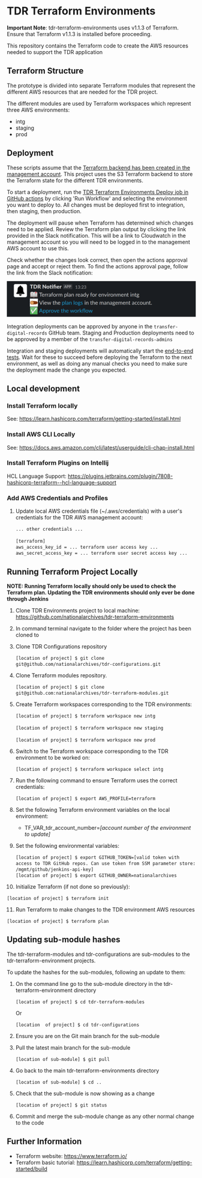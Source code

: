# TDR Terraform Environments

**Important Note**: tdr-terraform-environments uses v1.1.3 of Terraform. Ensure that Terraform v1.1.3 is installed before proceeding.

This repository contains the Terraform code to create the AWS resources needed to support the TDR application

## Terraform Structure

The prototype is divided into separate Terraform modules that represent the different AWS resources that are needed for the TDR project.

The different modules are used by Terraform workspaces which represent three AWS environments:

* intg
* staging
* prod

## Deployment

These scripts assume that the [Terraform backend has been created in the management account][tf-backend]. This project uses the S3 Terraform backend to store the Terraform state for the different TDR environments.

To start a deployment, run the [TDR Terraform Environments Deploy job in GitHub actions][github-actions-job] by clicking 'Run Workflow' and selecting the environment you want to deploy to. All changes must be deployed first to integration, then staging, then production. 

The deployment will pause when Terraform has determined which changes need to be applied. Review the Terraform plan output by clicking the link provided in the Slack notification. This will be a link to Cloudwatch in the management account so you will need to be logged in to the management AWS account to use this.

Check whether the changes look correct, then open the actions approval page and accept or reject them. To find the actions approval page, follow the link from the Slack notification:

![Terraform deployment link in Slack](docs/images/slack-deployment-link.png)

Integration deployments can be approved by anyone in the `transfer-digital-records` GitHub team. Staging and Production deployments need to be approved by a member of the `transfer-digital-records-admins`

Integration and staging deployments will automatically start the [end-to-end tests]. Wait for these to succeed before deploying the Terraform to the next environment, as well as doing any manual checks you need to make sure the deployment made the change you expected.

[tf-backend]: https://github.com/nationalarchives/tdr-dev-documentation/tree/master/manual/tdr-create-aws-instructure-setup.md
[github-actions-job]: https://github.com/nationalarchives/tdr-terraform-environments/actions/workflows/apply.yml
[end-to-end tests]: https://github.com/nationalarchives/tdr-e2e-tests/actions/workflows/ci.yml

## Local development

### Install Terraform locally

See: https://learn.hashicorp.com/terraform/getting-started/install.html

### Install AWS CLI Locally

See: https://docs.aws.amazon.com/cli/latest/userguide/cli-chap-install.html

### Install Terraform Plugins on Intellij

HCL Language Support: https://plugins.jetbrains.com/plugin/7808-hashicorp-terraform--hcl-language-support

### Add AWS Credentials and Profiles

1. Update local AWS credentials file (~/.aws/credentials) with a user's credentials for the TDR AWS management account:

   ```
   ... other credentials ...

   [terraform]
   aws_access_key_id = ... terraform user access key ...
   aws_secret_access_key = ... terraform user secret access key ...
   ```

## Running Terraform Project Locally

**NOTE: Running Terraform locally should only be used to check the Terraform plan. Updating the TDR environments should only ever be done through Jenkins**

1. Clone TDR Environments project to local machine: https://github.com/nationalarchives/tdr-terraform-environments

2. In command terminal navigate to the folder where the project has been cloned to

3. Clone TDR Configurations repository
   ```
   [location of project] $ git clone git@github.com/nationalarchives/tdr-configurations.git
   ```

4. Clone Terraform modules repository.
   
   ```
   [location of project] $ git clone git@github.com:nationalarchives/tdr-terraform-modules.git   
   ```

5. Create Terraform workspaces corresponding to the TDR environments:

   ```
   [location of project] $ terraform workspace new intg

   [location of project] $ terraform workspace new staging

   [location of project] $ terraform workspace new prod
   ```
6. Switch to the Terraform workspace corresponding to the TDR environment to be worked on:

   ```
   [location of project] $ terraform workspace select intg
   ```

7. Run the following command to ensure Terraform uses the correct credentials:

   ```
   [location of project] $ export AWS_PROFILE=terraform
   ```

8. Set the following Terraform environment variables on the local environment:

    * TF_VAR_tdr_account_number=*[account number of the environment to update]*
    
9. Set the following environmental variables:

   ```
   [location of project] $ export GITHUB_TOKEN=[valid token with access to TDR GitHub repos. Can use token from SSM parameter store: /mgmt/github/jenkins-api-key]
   [location of project] $ export GITHUB_OWNER=nationalarchives
   ```
   
10. Initialize Terraform (if not done so previously):

   ```
   [location of project] $ terraform init   
   ```

11. Run Terraform to make changes to the TDR environment AWS resources

   ```
   [location of project] $ terraform plan
   ```

## Updating sub-module hashes

The tdr-terraform-modules and tdr-configurations are sub-modules to the tdr-terraform-environment projects.

To update the hashes for the sub-modules, following an update to them:

1. On the command line go to the sub-module directory in the tdr-terraform-environment directory

   ```
   [location of project] $ cd tdr-terraform-modules
   ```
   Or
   ```
   [location  of project] $ cd tdr-configurations
   ```
2. Ensure you are on the Git main branch for the sub-module   
3. Pull the latest main branch for the sub-module

   ```
   [location of sub-module] $ git pull
   ```

4. Go back to the main tdr-terraform-environments directory

   ```
   [location of sub-module] $ cd ..
   ```
   
5. Check that the sub-module is now showing as a change

   ```
   [location of project] $ git status
   ```

6. Commit and merge the sub-module change as any other normal change to the code


## Further Information

* Terraform website: https://www.terraform.io/
* Terraform basic tutorial: https://learn.hashicorp.com/terraform/getting-started/build
